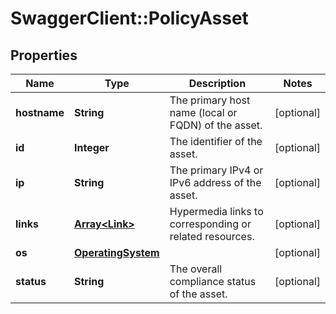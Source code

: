 # SwaggerClient::PolicyAsset

## Properties
Name | Type | Description | Notes
------------ | ------------- | ------------- | -------------
**hostname** | **String** | The primary host name (local or FQDN) of the asset. | [optional] 
**id** | **Integer** | The identifier of the asset. | [optional] 
**ip** | **String** | The primary IPv4 or IPv6 address of the asset. | [optional] 
**links** | [**Array&lt;Link&gt;**](Link.md) | Hypermedia links to corresponding or related resources. | [optional] 
**os** | [**OperatingSystem**](OperatingSystem.md) |  | [optional] 
**status** | **String** | The overall compliance status of the asset.  | [optional] 

